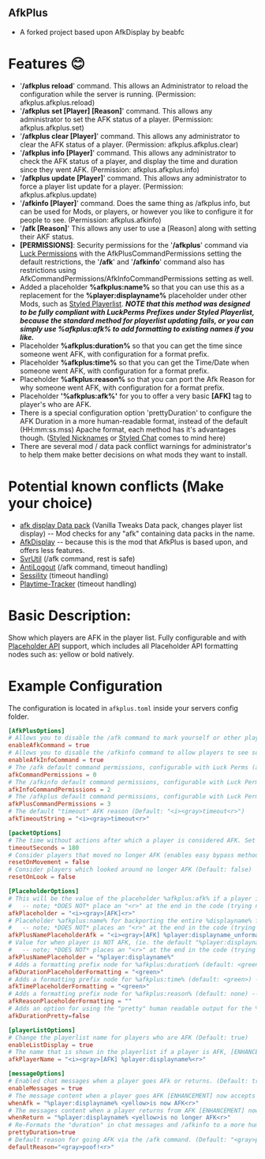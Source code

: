 ## AfkPlus
- A forked project based upon AfkDisplay by beabfc

# Features :blush:
- '**/afkplus reload**' command.  This allows an Administrator to reload the configuration while the server is running. (Permission: afkplus.afkplus.reload)
- '**/afkplus set [Player] [Reason]**' command.  This allows any administrator to set the AFK status of a player. (Permission: afkplus.afkplus.set)
- '**/afkplus clear [Player]**' command.  This allows any administrator to clear the AFK status of a player. (Permission: afkplus.afkplus.clear)
- '**/afkplus info [Player]**' command.  This allows any administrator to check the AFK status of a player, and display the time and duration since they went AFK. (Permission: afkplus.afkplus.info)
- '**/afkplus update [Player]**' command.  This allows any administrator to force a player list update for a player. (Permission: afkplus.afkplus.update)
- '**/afkinfo [Player]**' command.  Does the same thing as /afkplus info, but can be used for Mods, or players, or however you like to configure it for people to see. (Permission: afkplus.afkinfo)
- '**/afk [Reason]**' This allows any user to use a [Reason] along with setting their AKF status.
- **[PERMISSIONS]**: Security permissions for the '**/afkplus**' command via [Luck Permissions](https://luckperms.net/) with the AfkPlusCommandPermissions setting the default restrictions, the '**/afk**' and '**/afkinfo**' command also has restrictions using AfkCommandPermissions/AfkInfoCommandPermissions setting as well.
- Added a placeholder **%afkplus:name%** so that you can use this as a replacement for the **%player:displayname%** placeholder under other Mods, such as [Styled Playerlist](https://modrinth.com/mod/styledplayerlist "Styled Playerlist").
***NOTE that this method was designed to be fully compliant with LuckPerms Prefixes under Styled Playerlist, because the standard method for playerlist updating fails, or you can simply use %afkplus:afk% to add formatting to existing names if you like.***
- Placeholder **%afkplus:duration%** so that you can get the time since someone went AFK, with configuration for a format prefix.
- Placeholder **%afkplus:time%** so that you can get the Time/Date when someone went AFK, with configuration for a format prefix.
- Placeholder **%afkplus:reason%** so that you can port the Afk Reason for why someone went AFK, with configuration for a format prefix.
- Placeholder **'%afkplus:afk%'** for you to offer a very basic **[AFK]** tag to player's who are AFK.
- There is a special configuration option 'prettyDuration' to configure the AFK Duration in a more human-readable format, instead of the default (HH:mm:ss.mss) Apache format, each method has it's advantages though. ([Styled Nicknames](https://modrinth.com/mod/styled-nicknames) or [Styled Chat](https://modrinth.com/mod/styled-chat) comes to mind here)
- There are several mod / data pack conflict warnings for administrator's to help them make better decisions on what mods they want to install.

# Potential known conflicts (Make your choice)
- [afk display Data pack](https://vanillatweaks.net/picker/datapacks/) (Vanilla Tweaks Data pack, changes player list display) -- Mod checks for any "afk" containing data packs in the name.
- [AfkDisplay](https://modrinth.com/mod/afkdisplay) -- because this is the mod that AfkPlus is based upon, and offers less features.
- [SvrUtil](https://modrinth.com/mod/svrutil) (/afk command, rest is safe)
- [AntiLogout](https://modrinth.com/mod/noexits) (/afk command, timeout handling)
- [Sessility](https://modrinth.com/mod/sessility) (timeout handling)
- [Playtime-Tracker](https://modrinth.com/mod/playtime-tracker) (timeout handling)

# Basic Description:
Show which players are AFK in the player list. Fully configurable and with [Placeholder API](https://placeholders.pb4.eu/user/general/) support, which includes all Placeholder API formatting nodes such as: yellow or bold natively.

# Example Configuration
The configuration is located in `afkplus.toml` inside your servers config folder.

```toml
[AfkPlusOptions]
# Allows you to disable the /afk command to mark yourself or other players (only for operators) as AFK (Default: true)
enableAfkCommand = true
# Allows you to disable the /afkinfo command to allow players to see someone's AFK status (Time, Duration). (Default: true)
enableAfkInfoCommand = true
# The /afk default command permissions, configurable with Luck Perms (afkplus.afk) node (Default: 0)
afkCommandPermissions = 0
# The /afkinfo default command permissions, configurable with Luck Perms (afkplus.afkinfo) node (Usually for Mods) (Default: 2)
afkInfoCommandPermissions = 2
# The /afkplus default command permissions, configurable with Luck Perms (afkplus.afkplus with subcommand nodes) node (Default: 3)
afkPlusCommandPermissions = 3
# The default "timeout" AFK reason (Default: "<i><gray>timeout<r>")
afkTimeoutString = "<i><gray>timeout<r>"

[packetOptions]
# The time without actions after which a player is considered AFK. Set to -1 to disable automatic AFK detection. (Default: 180)
timeoutSeconds = 180
# Consider players that moved no longer AFK (enables easy bypass methods like AFK pools) (Default: false)
resetOnMovement = false
# Consider players which looked around no longer AFK (Default: false)
resetOnLook = false

[PlaceholderOptions]
# This will be the value of the placeholder %afkplus:afk% if a player is AFK, option accepts full formatting nodes (Default: "<i><gray>[AFK]<r>")
#   -- note; *DOES NOT* place an "<r>" at the end in the code (trying not to modify its default behavior)
afkPlaceholder = "<i><gray>[AFK]<r>"
# Placeholder %afkplus:name% for backporting the entire %displayname% for use in other Mods, such as Styled Playerlist (Default: "<i><gray>[AFK] %player:displayname_unformatted%<r>")
#   -- note; *DOES NOT* places an "<r>" at the end in the code (trying not to modify its default behavior)
afkPlusNamePlaceholderAfk = "<i><gray>[AFK] %player:displayname_unformatted%<r>"
# Value for when player is NOT AFK, (ie. the default "%player:displayname%")
#   -- note; *DOES NOT* places an "<r>" at the end in the code (trying not to modify its default behavior)
afkPlusNamePlaceholder = "%player:displayname%"
# Adds a formatting prefix node for %afkplus:duration% (default: <green>) -- note; places an "<r>" at the end in the code.
afkDurationPlaceholderFormatting = "<green>"
# Adds a formatting prefix node for %afkplus:time% (default: <green>) -- note; places an "<r>" at the end in the code.
afkTimePlaceholderFormatting = "<green>"
# Adds a formatting prefix node for %afkplus:reason% (default: none) -- note; places an "<r>" at the end in the code.
afkReasonPlaceholderFormatting = ""
# Adds an option for using the "pretty" human readable output for the %duration% placeholder.  This might cause an issue depending on where you use it. (Default: false)
afkDurationPretty=false

[playerListOptions]
# Change the playerlist name for players who are AFK (Default: true)
enableListDisplay = true
# The name that is shown in the playerlist if a player is AFK, [ENHANCEMENT] now accepts formatting nodes (Default: "<i><gray>[AFK] %player:displayname%<r>") *NOTE that this function works when not using Player List mods!*
afkPlayerName = "<i><gray>[AFK] %player:displayname%<r>"

[messageOptions]
# Enabled chat messages when a player goes AFk or returns. (Default: true)
enableMessages = true
# The message content when a player goes AFK [ENHANCEMENT] now accepts formatting nodes (Default: "%player:displayname% <yellow>is now AFK<r>")
whenAfk = "%player:displayname% <yellow>is now AFK<r>"
# The messages content when a player returns from AFK [ENHANCEMENT] now accepts formatting nodes. (Default: "%player:displayname% <yellow>is no longer AFK<r>")
whenReturn = "%player:displayname% <yellow>is no longer AFK<r>"
# Re-Formats the "duration" in chat messages and /afkinfo to a more human legible format. (Default: true)
prettyDuration=true
# Default reason for going AFK via the /afk command. (Default: "<gray>poof!<r>")
defaultReason="<gray>poof!<r>"
```